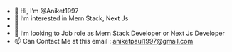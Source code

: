 - 👋 Hi, I’m @Aniket1997
- 👀 I’m interested in Mern Stack, Next Js
- 🌱 
- 💞️ I’m looking to Job role as Mern Stack Developer or Next Js Developer
- 📫 Can Contact Me at this email : aniketpaul1997@gmail.com

<!---
Aniket1997/Aniket1997 is a ✨ special ✨ repository because its `README.md` (this file) appears on your GitHub profile.
You can click the Preview link to take a look at your changes.
--->
